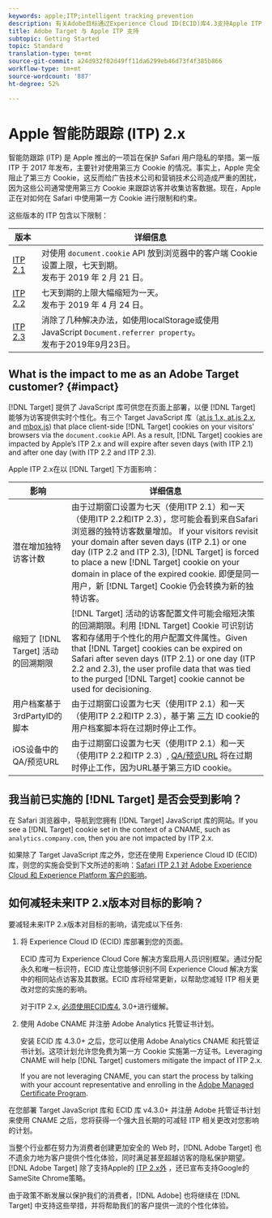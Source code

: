 ```yaml
---
keywords: apple;ITP;intelligent tracking prevention
description: 有关Adobe目标通过Experience Cloud ID(ECID)库4.3支持Apple ITP 2.x的信息。
title: Adobe Target 与 Apple ITP 支持
subtopic: Getting Started
topic: Standard
translation-type: tm+mt
source-git-commit: a24d932f02d49ff11da6299eb46d73f4f385b866
workflow-type: tm+mt
source-wordcount: '887'
ht-degree: 52%

---
```



# Apple 智能防跟踪 (ITP) 2.x

智能防跟踪 (ITP) 是 Apple 推出的一项旨在保护 Safari 用户隐私的举措。第一版 ITP 于 2017 年发布，主要针对使用第三方 Cookie 的情况。事实上，Apple 完全阻止了第三方 Cookie，这反而给广告技术公司和营销技术公司造成严重的困扰，因为这些公司通常使用第三方 Cookie 来跟踪访客并收集访客数据。现在，Apple 正在对如何在 Safari 中使用第一方 Cookie 进行限制和约束。

这些版本的 ITP 包含以下限制：

| 版本 | 详细信息 |
| --- | --- |
| [ITP 2.1](https://webkit.org/blog/8613/intelligent-tracking-prevention-2-1/) | 对使用 `document.cookie` API 放到浏览器中的客户端 Cookie 设置上限，七天到期。<br>发布于 2019 年 2 月 21 日。 |
| [ITP 2.2](https://webkit.org/blog/8828/intelligent-tracking-prevention-2-2/) | 七天到期的上限大幅缩短为一天。<br>发布于 2019 年 4 月 24 日。 |
| [ITP 2.3](https://webkit.org/blog/9521/intelligent-tracking-prevention-2-3/) | 消除了几种解决办法，如使用localStorage或使用JavaScript `Document.referrer property`。<br>发布于2019年9月23日。 |

## What is the impact to me as an Adobe Target customer? {#impact}

[!DNL Target] 提供了 JavaScript 库可供您在页面上部署，以便 [!DNL Target] 能够为访客提供实时个性化。有三个 Target JavaScript 库（[at.js 1.x, at.js 2.x](/help/c-implementing-target/c-implementing-target-for-client-side-web/c-how-atjs-works/how-atjs-works.md), and [mbox.js](/help/c-implementing-target/c-implementing-target-for-client-side-web/t-mbox-download/mbox-download.md)) that place client-side [!DNL Target] cookies on your visitors&#39; browsers via the `document.cookie` API. As a result, [!DNL Target] cookies are impacted by Apple’s ITP 2.x and will expire after seven days (with ITP 2.1) and after one day (with ITP 2.2 and ITP 2.3).

Apple ITP 2.x在以 [!DNL Target] 下方面影响：

| 影响 | 详细信息 |
| --- | --- |
| 潜在增加独特访客计数 | 由于过期窗口设置为七天（使用ITP 2.1）和一天（使用ITP 2.2和ITP 2.3），您可能会看到来自Safari浏览器的独特访客数量增加。 If your visitors revisit your domain after seven days (ITP 2.1) or one day (ITP 2.2 and ITP 2.3), [!DNL Target] is forced to place a new [!DNL Target] cookie on your domain in place of the expired cookie. 即便是同一用户，新 [!DNL Target] Cookie 仍会转换为新的独特访客。 |
| 缩短了 [!DNL Target] 活动的回溯期限 | [!DNL Target] 活动的访客配置文件可能会缩短决策的回溯期限。利用 [!DNL Target] Cookie 可识别访客和存储用于个性化的用户配置文件属性。Given that [!DNL Target] cookies can be expired on Safari after seven days (ITP 2.1) or one day (ITP 2.2 and 2.3), the user profile data that was tied to the purged [!DNL Target] cookie cannot be used for decisioning. |
| 用户档案基于3rdPartyID的脚本 | 由于过期窗口设置为七天（使用ITP 2.1）和一天（使用ITP 2.2和ITP 2.3），基于第 [三方](/help/c-target/c-visitor-profile/profile-parameters.md) ID cookie的用户档案脚本将在过期时停止工作。 |
| iOS设备中的QA/预览URL | 由于过期窗口设置为七天（使用ITP 2.1）和一天（使用ITP 2.2和ITP 2.3）, [QA/预览URL](/help/c-activities/c-activity-qa/activity-qa.md) 将在过期时停止工作，因为URL基于第三方ID cookie。 |

## 我当前已实施的 [!DNL Target] 是否会受到影响？

在 Safari 浏览器中，导航到您拥有 [!DNL Target] JavaScript 库的网站。If you see a [!DNL Target] cookie set in the context of a CNAME, such as `analytics.company.com`, then you are not impacted by ITP 2.x.

如果除了 Target JavaScript 库之外，您还在使用 Experience Cloud ID (ECID) 库，则您的实施会受到下文所述的影响：[Safari ITP 2.1 对 Adobe Experience Cloud 和 Experience Platform 客户的影响](https://medium.com/adobetech/safari-itp-2-1-impact-on-adobe-experience-cloud-customers-9439cecb55ac)。

## 如何减轻未来ITP 2.x版本对目标的影响？

要减轻未来ITP 2.x版本对目标的影响，请完成以下任务:

1. 将 Experience Cloud ID (ECID) 库部署到您的页面。

   ECID 库可为 Experience Cloud Core 解决方案启用人员识别框架。通过分配永久和唯一标识符，ECID 库让您能够识别不同 Experience Cloud 解决方案中的相同站点访客及其数据。ECID 库将经常更新，以帮助您减轻 ITP 相关更改对您的实施的影响。

   对于ITP 2.x, [必须使用ECID库4.](https://docs.adobe.com/content/help/en/id-service/using/release-notes/release-notes.html) 3.0+进行缓解。

1. 使用 Adobe CNAME 并注册 Adobe Analytics 托管证书计划。

   安装 ECID 库 4.3.0+ 之后，您可以使用 Adobe Analytics CNAME 和托管证书计划。这项计划允许您免费为第一方 Cookie 实施第一方证书。Leveraging CNAME will help [!DNL Target] customers mitigate the impact of ITP 2.x.

   If you are not leveraging CNAME, you can start the process by talking with your account representative and enrolling in the [Adobe Managed Certificate Program](https://docs.adobe.com/content/help/en/core-services/interface/ec-cookies/cookies-first-party.html#adobe-managed-certificate-program).

在您部署 Target JavaScript 库和 ECID 库 v4.3.0+ 并注册 Adobe 托管证书计划来使用 CNAME 之后，您将获得一个强大且长期的可减轻 ITP 相关更改对您影响的计划。

当整个行业都在努力为消费者创建更加安全的 Web 时，[!DNL Adobe Target] 也不遗余力地为客户提供个性化体验，同时满足甚至超越访客的隐私保护期望。[!DNL Adobe Target] 除了支持Apple的 [ITP 2.x外](/help/c-implementing-target/c-considerations-before-you-implement-target/c-privacy/google-chrome-samesite-cookie-policies.md) ，还已宣布支持Google的SameSite Chrome策略。

由于政策不断发展以保护我们的消费者，[!DNL Adobe] 也将继续在 [!DNL Target] 中支持这些举措，并将帮助我们的客户提供一流的个性化体验。

